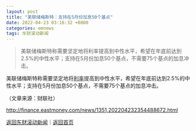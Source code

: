 ```yaml
---
layout: post
title: "美联储梅斯特：支持在5月份加息50个基点"
date: 2022-04-23 03:16:32 +0800
categories: emnews
tags: 东财滚动新闻
---
```

> 美联储梅斯特称需要坚定地将利率提高到中性水平，希望在年底前达到2.5%的中性水平；支持在5月份加息50个基点，不需要75个基点的加息冲击。

<p>美联储梅斯特称需要坚定地将<span id="Info.344"><a href="http://data.eastmoney.com/cjsj/yhll.html" class="infokey">利率</a></span>提高到中性水平，希望在年底前达到2.5%的中性水平；支持在5月份加息50个基点，不需要75个基点的加息冲击。</p><p class="em_media">（文章来源：财联社）</p>

<http://finance.eastmoney.com/news/1351,202204232354488672.html>

[返回东财滚动新闻](//finews.withounder.com/emnews/)｜[返回首页](//finews.withounder.com/)